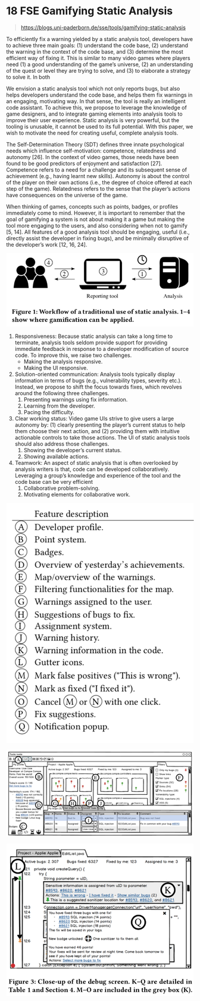 # 18 FSE Gamifying Static Analysis 

>https://blogs.uni-paderborn.de/sse/tools/gamifying-static-analysis

To efficiently fix a warning yielded by a static analysis tool, developers have to achieve three main goals: (1) understand the code base, (2) understand the warning in the context of the code base, and (3) determine the most efficient way of fixing it. This is similar to many video games where players need (1) a good understanding of the game’s universe, (2) an understanding of the quest or level they are trying to solve, and (3) to elaborate a strategy to solve it. In both

We envision a static analysis tool which not only reports bugs, but also helps developers understand the code base, and helps them fix warnings in an engaging, motivating way. In that sense, the tool is really an intelligent code assistant. To achieve this, we propose to leverage the knowledge of game designers, and to integrate gaming elements into analysis tools to improve their user experience. Static analysis is very powerful, but the tooling is unusable, it cannot be used to its full potential. With this paper, we wish to motivate the need for creating useful, complete analysis tools.

The Self-Determination Theory (SDT) defines three innate psychological needs which influence self-motivation: competence, relatedness and autonomy [26]. In the context of video games, those needs have been found to be good predictors of enjoyment and satisfaction [27]. Competence refers to a need for a challenge and its subsequent sense of achievement (e.g., having learnt new skills). Autonomy is about the control of the player on their own actions (i.e., the degree of choice offered at each step of the game). Relatedness refers to the sense that the player’s actions have consequences on the universe of the game.

When thinking of games, concepts such as points, badges, or profiles immediately come to mind. However, it is important to remember that the goal of gamifying a system is not about making it a game but making the tool more engaging to the users, and also considering when not to gamify [5, 14]. All features of a good analysis tool should be engaging, useful (i.e., directly assist the developer in fixing bugs), and be minimally disruptive of the developer’s work [12, 16, 24]. 

![](gsa_1.png)

1. Responsiveness: Because static analysis can take a long time to terminate, analysis tools seldom provide support for providing immediate feedback in response to a developer modification of source code. To improve this, we raise two challenges. 
   * Making the analysis responsive. 
   * Making the UI responsive. 
2. Solution-oriented communication: Analysis tools typically display information in terms of bugs (e.g., vulnerability types, severity etc.). Instead, we propose to shift the focus towards fixes, which revolves around the following three challenges. 
   1. Presenting warnings using fix information.
   2. Learning from the developer.
   3. Pacing the difficulty.
3. Clear working status: Video game UIs strive to give users a large autonomy by: (1) clearly presenting the player’s current status to help them choose their next action, and (2) providing them with intuitive actionable controls to take those actions. The UI of static analysis tools should also address those challenges. 
   1. Showing the developer’s current status. 
   2. Showing available actions.
4. Teamwork: An aspect of static analysis that is often overlooked by analysis writers is that, code can be developed collaboratively. Leveraging a group’s knowledge and experience of the tool and the code base can be very efficient 
   1. Collaborative problem-solving.  
   2. Motivating elements for collaborative work.  



![](gsa_2.png)

![gsa_3](gsa_3.png)

![gsa_4](gsa_4.png)
